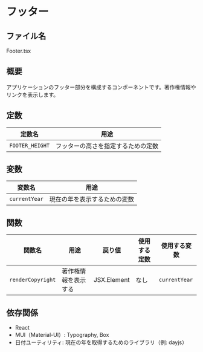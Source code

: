# フッター

## ファイル名
Footer.tsx

## 概要
アプリケーションのフッター部分を構成するコンポーネントです。著作権情報やリンクを表示します。

## 定数
| 定数名 | 用途 |
|--------|------|
| `FOOTER_HEIGHT` | フッターの高さを指定するための定数 |

## 変数
| 変数名 | 用途 |
|--------|------|
| `currentYear` | 現在の年を表示するための変数 |

## 関数
| 関数名 | 用途 | 戻り値 | 使用する定数 | 使用する変数 |
|--------|------|--------|--------------|--------------|
| `renderCopyright` | 著作権情報を表示する | JSX.Element | なし | `currentYear` |

## 依存関係
- React
- MUI（Material-UI）: Typography, Box
- 日付ユーティリティ: 現在の年を取得するためのライブラリ（例: dayjs）

